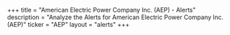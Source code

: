 +++
title = "American Electric Power Company Inc. (AEP) - Alerts"
description = "Analyze the Alerts for American Electric Power Company Inc. (AEP)"
ticker = "AEP"
layout = "alerts"
+++

